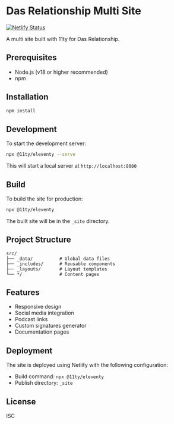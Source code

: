 # Das Relationship Multi Site

[![Netlify Status](https://api.netlify.com/api/v1/badges/75450437-ea88-4f97-94c5-e726c798cc60/deploy-status)](https://app.netlify.com/sites/dasrelationship-multi/deploys)

A multi site built with 11ty for Das Relationship.

## Prerequisites

- Node.js (v18 or higher recommended)
- npm

## Installation

```bash
npm install
```

## Development

To start the development server:

```bash
npx @11ty/eleventy --serve
```

This will start a local server at `http://localhost:8080`

## Build

To build the site for production:

```bash
npx @11ty/eleventy
```

The built site will be in the `_site` directory.

## Project Structure

```
src/
├── _data/          # Global data files
├── _includes/      # Reusable components
├── _layouts/       # Layout templates
└── */              # Content pages
```

## Features

- Responsive design
- Social media integration
- Podcast links
- Custom signatures generator
- Documentation pages

## Deployment

The site is deployed using Netlify with the following configuration:
- Build command: `npx @11ty/eleventy`
- Publish directory: `_site`

## License

ISC